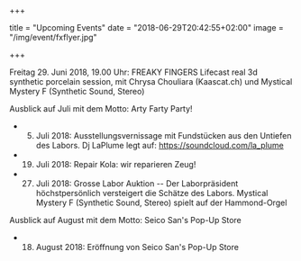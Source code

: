 +++

title = "Upcoming Events"
date = "2018-06-29T20:42:55+02:00"
image = "/img/event/fxflyer.jpg"

+++

Freitag 29. Juni 2018, 19.00 Uhr: FREAKY FINGERS Lifecast real 3d synthetic porcelain session, mit Chrysa Chouliara (Kaascat.ch) und Mystical Mystery F (Synthetic Sound, Stereo)

Ausblick auf Juli mit dem Motto: Arty Farty Party!
- 5. Juli 2018: Ausstellungsvernissage mit Fundstücken aus den Untiefen des Labors. Dj LaPlume legt auf: https://soundcloud.com/la_plume
- 19. Juli 2018: Repair Kola: wir reparieren Zeug!
- 27. Juli 2018: Grosse Labor Auktion -- Der Laborpräsident höchstpersönlich versteigert die Schätze des Labors. Mystical Mystery F (Synthetic Sound, Stereo) spielt auf der Hammond-Orgel

Ausblick auf August mit dem Motto: Seico San's Pop-Up Store
- 18. August 2018: Eröffnung von Seico San's Pop-Up Store
